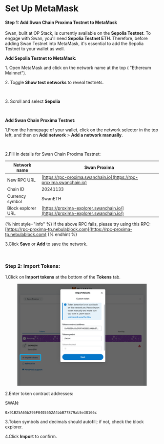 # Set Up MetaMask

#### Step 1: Add Swan Chain Proxima Testnet to MetaMask <a href="#step-1-add-swan-testnet-to-metamask" id="step-1-add-swan-testnet-to-metamask"></a>

Swan, built at OP Stack, is currently available on the **Sepolia Testnet**. To engage with Swan, you'll need **Sepolia Testnet ETH**. Therefore, before adding Swan Testnet into MetaMask, it's essential to add the Sepolia Testnet to your wallet as well.

**Add Sepolia Testnet to MetaMask:**

1\. Open MetaMask and click on the network name at the top ( "Ethereum Mainnet").

2\. Toggle **Show test networks** to reveal testnets.

<figure><img src="../../../.gitbook/assets/image (163).png" alt=""><figcaption></figcaption></figure>

3\. Scroll and select **Sepolia**

<figure><img src="../../../.gitbook/assets/image (164).png" alt=""><figcaption></figcaption></figure>

**Add Swan Chain Proxima Testnet:**&#x20;

1.From the homepage of your wallet, click on the network selector in the top left, and then on **Add network** > **Add a network manually**.

<figure><img src="../../../.gitbook/assets/image (165).png" alt=""><figcaption></figcaption></figure>

2.Fill in details for Swan Chain Proxima Testnet:

| Network name       | Swan Proxima                                                                     |
| ------------------ | -------------------------------------------------------------------------------- |
| New RPC URL        | [https://rpc-proxima.swanchain.io](https://rpc-proxima.swanchain.io)             |
| Chain ID           | 20241133                                                                         |
| Currency symbol    | SwanETH                                                                          |
| Block explorer URL | [https://proxima-explorer.swanchain.io/](https://proxima-explorer.swanchain.io/) |

{% hint style="info" %}
If the above RPC fails, please try using this RPC: [https://rpc-proxima-tp.nebulablock.com](https://rpc-proxima-tp.nebulablock.com)
{% endhint %}

3.Click **Save** or **Add** to save the network.

<figure><img src="../../../.gitbook/assets/image (166).png" alt=""><figcaption></figcaption></figure>

### Step 2: Import Tokens: <a href="#step-2-import-tokens" id="step-2-import-tokens"></a>

1.Click on **Import tokens** at the bottom of the **Tokens** tab.

<figure><img src="../../../.gitbook/assets/image (3) (2).png" alt=""><figcaption></figcaption></figure>

2.Enter token contract addresses:

SWAN:

```
0x91B25A65b295F0405552A4bbB77879ab5e38166c
```

3.Token symbols and decimals should autofill; if not, check the block explorer.

4.Click **Import** to confirm.

